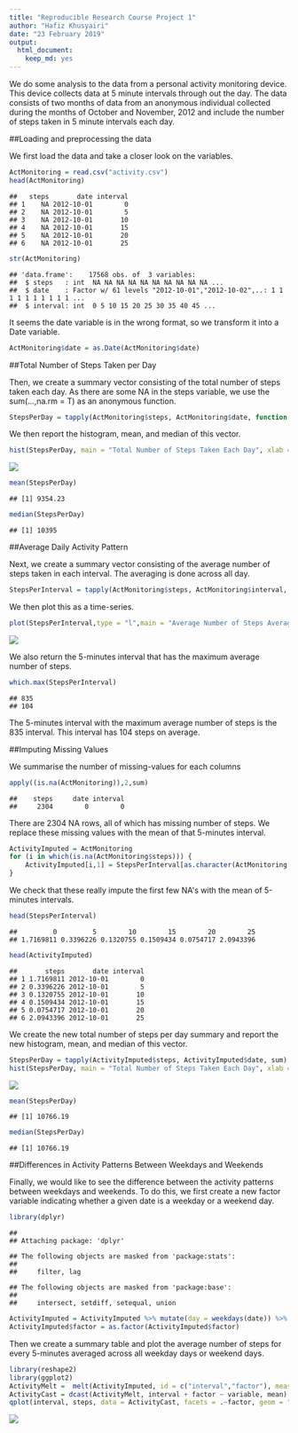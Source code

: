 ```yaml
---
title: "Reproducible Research Course Project 1"
author: "Hafiz Khusyairi"
date: "23 February 2019"
output: 
  html_document: 
    keep_md: yes
---
```




We do some analysis to the data from a personal activity monitoring device. This device collects data at 5 minute intervals through out the day. The data consists of two months of data from an anonymous individual collected during the months of October and November, 2012 and include the number of steps taken in 5 minute intervals each day.

##Loading and preprocessing the data

We first load the data and take a closer look on the variables.


```r
ActMonitoring = read.csv("activity.csv")
head(ActMonitoring)
```

```
##   steps       date interval
## 1    NA 2012-10-01        0
## 2    NA 2012-10-01        5
## 3    NA 2012-10-01       10
## 4    NA 2012-10-01       15
## 5    NA 2012-10-01       20
## 6    NA 2012-10-01       25
```

```r
str(ActMonitoring)
```

```
## 'data.frame':	17568 obs. of  3 variables:
##  $ steps   : int  NA NA NA NA NA NA NA NA NA NA ...
##  $ date    : Factor w/ 61 levels "2012-10-01","2012-10-02",..: 1 1 1 1 1 1 1 1 1 1 ...
##  $ interval: int  0 5 10 15 20 25 30 35 40 45 ...
```

It seems the date variable is in the wrong format, so we transform it into a Date variable.


```r
ActMonitoring$date = as.Date(ActMonitoring$date)
```

##Total Number of Steps Taken per Day

Then, we create a summary vector consisting of the total number of steps taken each day. As there are some NA in the steps variable, we use the sum(...,na.rm = T) as an anonymous function.


```r
StepsPerDay = tapply(ActMonitoring$steps, ActMonitoring$date, function(x) sum(x,na.rm = T))
```

We then report the histogram, mean, and median of this vector.


```r
hist(StepsPerDay, main = "Total Number of Steps Taken Each Day", xlab = "Steps Per Day")
```

![](PA1_template_files/figure-html/unnamed-chunk-4-1.png)<!-- -->

```r
mean(StepsPerDay)
```

```
## [1] 9354.23
```

```r
median(StepsPerDay)
```

```
## [1] 10395
```

##Average Daily Activity Pattern

Next, we create a summary vector consisting of the average number of steps taken in each interval. The averaging is done across all day.


```r
StepsPerInterval = tapply(ActMonitoring$steps, ActMonitoring$interval, function(x) mean(x, na.rm = T))
```

We then plot this as a time-series.


```r
plot(StepsPerInterval,type = "l",main = "Average Number of Steps Averaged Across All Days" , ylab = "Average Number of Steps")
```

![](PA1_template_files/figure-html/unnamed-chunk-6-1.png)<!-- -->

We also return the 5-minutes interval that has the maximum average number of steps.


```r
which.max(StepsPerInterval)
```

```
## 835 
## 104
```
The 5-minutes interval with the maximum average number of steps is the 835 interval. This interval has 104 steps on average.

##Imputing Missing Values

We summarise the number of missing-values for each columns


```r
apply((is.na(ActMonitoring)),2,sum)
```

```
##    steps     date interval 
##     2304        0        0
```

There are 2304 NA rows, all of which has missing number of steps. We replace these missing values with the mean of that 5-minutes interval.


```r
ActivityImputed = ActMonitoring
for (i in which(is.na(ActMonitoring$steps))) {
    ActivityImputed[i,1] = StepsPerInterval[as.character(ActMonitoring[i,3])]
}
```

We check that these really impute the first few NA's with the mean of 5-minutes intervals.


```r
head(StepsPerInterval)
```

```
##         0         5        10        15        20        25 
## 1.7169811 0.3396226 0.1320755 0.1509434 0.0754717 2.0943396
```

```r
head(ActivityImputed)
```

```
##       steps       date interval
## 1 1.7169811 2012-10-01        0
## 2 0.3396226 2012-10-01        5
## 3 0.1320755 2012-10-01       10
## 4 0.1509434 2012-10-01       15
## 5 0.0754717 2012-10-01       20
## 6 2.0943396 2012-10-01       25
```

We create the new total number of steps per day summary and report the new histogram, mean, and median of this vector.


```r
StepsPerDay = tapply(ActivityImputed$steps, ActivityImputed$date, sum)
hist(StepsPerDay, main = "Total Number of Steps Taken Each Day", xlab = "Steps Per Day")
```

![](PA1_template_files/figure-html/unnamed-chunk-11-1.png)<!-- -->

```r
mean(StepsPerDay)
```

```
## [1] 10766.19
```

```r
median(StepsPerDay)
```

```
## [1] 10766.19
```

##Differences in Activity Patterns Between Weekdays and Weekends

Finally, we would like to see the difference between the activity patterns between weekdays and weekends. To do this, we first create a new factor variable indicating whether a given date is a weekday or a weekend day.


```r
library(dplyr)
```

```
## 
## Attaching package: 'dplyr'
```

```
## The following objects are masked from 'package:stats':
## 
##     filter, lag
```

```
## The following objects are masked from 'package:base':
## 
##     intersect, setdiff, setequal, union
```

```r
ActivityImputed = ActivityImputed %>% mutate(day = weekdays(date)) %>% mutate(factor = ifelse(day %in% c("Saturday","Sunday"),"weekend","weekday"))
ActivityImputed$factor = as.factor(ActivityImputed$factor)
```

Then we create a summary table and plot the average number of steps for every 5-minutes averaged across all weekday days or weekend days.


```r
library(reshape2)
library(ggplot2)
ActivityMelt =  melt(ActivityImputed, id = c("interval","factor"), measure.vars = "steps")
ActivityCast = dcast(ActivityMelt, interval + factor ~ variable, mean)
qplot(interval, steps, data = ActivityCast, facets = .~factor, geom = "line")
```

![](PA1_template_files/figure-html/unnamed-chunk-13-1.png)<!-- -->
